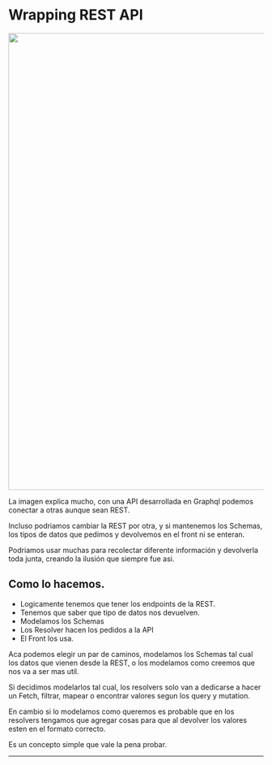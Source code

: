 # Wrapping REST API

<img src="https://cdn-images-1.medium.com/max/2560/1*feOd6UwyHF71rRmRtj_B7g.png" width="900">

La imagen explica mucho, con una API desarrollada en Graphql podemos conectar a otras aunque sean REST.

Incluso podriamos cambiar la REST por otra, y si mantenemos los Schemas, los tipos de datos que pedimos y devolvemos en el front ni se enteran.

Podriamos usar muchas para recolectar diferente información y devolverla toda junta, creando la ilusión que siempre fue asi.

## Como lo hacemos.

* Logicamente tenemos que tener los endpoints de la REST.
* Tenemos que saber que tipo de datos nos devuelven.
* Modelamos los Schemas
* Los Resolver hacen los pedidos a la API
* El Front los usa.

Aca podemos elegir un par de caminos, modelamos los Schemas tal cual los datos que vienen desde la REST, o los modelamos como creemos que nos va a ser mas util.

Si decidimos modelarlos tal cual, los resolvers solo van a dedicarse a hacer un Fetch, filtrar, mapear o encontrar valores segun los query y mutation.

En cambio si lo modelamos como queremos es probable que en los resolvers tengamos que agregar cosas para que al devolver los valores esten en el formato correcto.

Es un concepto simple que vale la pena probar. 

- - - -
